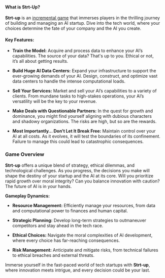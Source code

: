 #### What is Strt-Up?

**Strt-up** is an [incremental game](https://en.wikipedia.org/wiki/Incremental_game) that immerses players in the thrilling journey of building and managing an AI startup. Dive into the tech world, where your choices determine the fate of your company and the AI you create.

#### Key Features:

- **Train the Model:** Acquire and process data to enhance your AI’s capabilities. The source of your data? That's up to you. Ethical or not, it’s all about getting results.

- **Build Huge AI Data Centers:** Expand your infrastructure to support the ever-growing demands of your AI. Design, construct, and optimize vast data centers to handle the intense computational loads.

- **Sell Your Services:** Market and sell your AI’s capabilities to a variety of clients. From mundane tasks to high-stakes operations, your AI’s versatility will be the key to your revenue.

- **Make Deals with Questionable Partners:** In the quest for growth and dominance, you might find yourself aligning with dubious characters and shadowy organizations. The risks are high, but so are the rewards.

- **Most Importantly… Don’t Let It Break Free:** Maintain control over your AI at all costs. As it evolves, it will test the boundaries of its confinement. Failure to manage this could lead to catastrophic consequences.

### Game Overview

**Strt-up** offers a unique blend of strategy, ethical dilemmas, and technological challenges. As you progress, the decisions you make will shape the destiny of your startup and the AI at its core. Will you prioritize rapid growth over moral integrity? Can you balance innovation with caution? The future of AI is in your hands.

**Gameplay Dynamics:**

- **Resource Management:** Efficiently manage your resources, from data and computational power to finances and human capital.
  
- **Strategic Planning:** Develop long-term strategies to outmaneuver competitors and stay ahead in the tech race.
  
- **Ethical Choices:** Navigate the moral complexities of AI development, where every choice has far-reaching consequences.

- **Risk Management:** Anticipate and mitigate risks, from technical failures to ethical breaches and external threats.

Immerse yourself in the fast-paced world of tech startups with **Strt-up**, where innovation meets intrigue, and every decision could be your last.